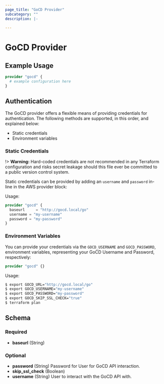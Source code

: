 ```yaml
---
page_title: "GoCD Provider"
subcategory: ""
description: |-
  
---
```


# GoCD Provider



## Example Usage

```terraform
provider "gocd" {
  # example configuration here
}
```

## Authentication

The GoCD provider offers a flexible means of providing credentials for
authentication. The following methods are supported, in this order, and
explained below:

- Static credentials
- Environment variables

### Static Credentials

!> **Warning:** Hard-coded credentials are not recommended in any Terraform
configuration and risks secret leakage should this file ever be committed to a
public version control system.

Static credentials can be provided by adding an `username` and `password`
in-line in the AWS provider block:

Usage:

```terraform
provider "gocd" {
  baseurl     = "http://gocd.local/go"
  username = "my-username"
  password = "my-password"
}
```

### Environment Variables

You can provide your credentials via the `GOCD_USERNAME` and
`GOCD_PASSWORD`, environment variables, representing your GoCD
Username and Password, respectively:

```terraform
provider "gocd" {}
```

Usage:

```sh
$ export GOCD_URL="http://gocd.local/go"
$ export GOCD_USERNAME="my-username"
$ export GOCD_PASSWORD="my-password"
$ export GOCD_SKIP_SSL_CHECK="true"
$ terraform plan
```

## Schema

### Required

- **baseurl** (String)

### Optional

- **password** (String) Password for User for GoCD API interaction.
- **skip_ssl_check** (Boolean)
- **username** (String) User to interact with the GoCD API with.

